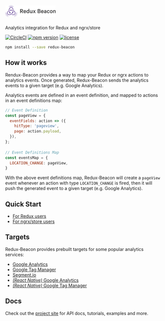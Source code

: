 # <img title="redux-beacon" src="logo/redux-beacon-logo-dark.png" width="32%">

Analytics integration for Redux and ngrx/store

[![CircleCI](https://img.shields.io/circleci/project/github/rangle/redux-beacon.svg)](https://circleci.com/gh/rangle/redux-beacon)
[![npm version](https://img.shields.io/npm/v/redux-beacon.svg)](https://www.npmjs.com/package/redux-beacon)
[![license](https://img.shields.io/github/license/rangle/redux-beacon.svg)](LICENSE)

```bash
npm install --save redux-beacon
```

## How it works

Rendux-Beacon provides a way to map your Redux or ngrx actions to
analytics events. Once generated, Redux-Beacon sends the analytics
events to a given target (e.g. Google Analytics).

Analytics events are defined in an event definition, and mapped to
actions in an event definitions map:

```js
// Event Definition
const pageView = {
  eventFields: action => ({
    hitType: 'pageview',
    page: action.payload,
  }),
};

// Event Definitions Map
const eventsMap = {
  LOCATION_CHANGE: pageView,
}
```

With the above event definitions map, Redux-Beacon will create a
`pageView` event whenever an action with type `LOCATION_CHANGE` is
fired, then it will push the generated event to a given target
(e.g. Google Analytics).

## Quick Start
 - [For Redux users](https://rangle.github.io/redux-beacon/docs/quick-start/redux-users.html)
 - [For ngrx/store users](https://rangle.github.io/redux-beacon/docs/quick-start/ngrx-users.html)

## Targets
Redux-Beacon provides prebuilt targets for some popular analytics
services:

 - [Google Analytics](https://rangle.github.io/redux-beacon/docs/targets/google-analytics.html)
 - [Google Tag Manager](https://rangle.github.io/redux-beacon/docs/targets/google-tag-manager.html)
 - [Segment.io](https://rangle.github.io/redux-beacon/docs/targets/segment.html)
 - [_(React Native)_ Google Analytics](https://rangle.github.io/redux-beacon/docs/targets/react-native-google-analytics.html)
 - [_(React Native)_ Google Tag Manager](https://rangle.github.io/redux-beacon/docs/targets/react-native-google-tag-manager.html)

## Docs
Check out the [project site](https://rangle.github.io/redux-beacon/)
for API docs, tutorials, examples and more.
